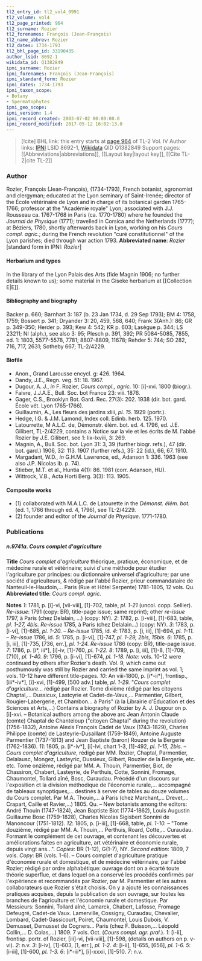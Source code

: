```yaml
---
tl2_entry_id: tl2_vol4_0991
tl2_volume: vol4
tl2_page_printed: 964
tl2_surname: Rozier
tl2_forenames: François (Jean-François)
tl2_name_abbrev: Rozier
tl2_dates: 1734-1793
tl2_bhl_page_id: 33190435
author_lsid: 8692-1
wikidata_id: Q1382849
ipni_surname: Rozier
ipni_forenames: François (Jean-François)
ipni_standard_form: Rozier
ipni_dates: 1734-1793
ipni_taxon_scope: 
- Botany
- Spermatophytes
ipni_geo_scope: 
ipni_version: 1.4
ipni_record_created: 2003-07-02 00:00:00.0
ipni_record_modified: 2017-05-12 16:02:13.0
---
```


> [!cite] BHL link: this entry starts at [page 964](https://www.biodiversitylibrary.org/page/33190435) of TL-2 Vol. IV
> Author links: [IPNI](https://www.ipni.org/a/8692-1) LSID 8692-1, [Wikidata](https://www.wikidata.org/wiki/Q1382849) QID Q1382849
> Support pages: [[Abbreviations|abbreviations]], [[Layout key|layout key]], [[Cite TL-2|cite TL-2]]

### Author

Rozier, François (Jean-François), (1734-1793), French botanist, agronomist and clergyman; educated at the Lyon seminary of Saint-Irenée; director of the École vétérinaire de Lyon and in charge of its botanical garden 1765-1766; professor at the "Académie royale" Lyon; associated with J.J. Rousseau ca. 1767-1768 in Paris (ca. 1770-1780) where he founded the *Journal de Physique* (1771); travelled in Corsica and the Netherlands (1777); at Béziers, 1780, shortly afterwards back in Lyon, working on his *Cours compl. agric.*; during the French revolution "curé constitutionnel" of the Lyon parishes; died through war action 1793. 
**Abbreviated name**: *Rozier* \[standard form in IPNI: *Rozier*\]

#### Herbarium and types

In the library of the Lyon Palais des Arts (fide Magnin 1906; no further details known to us); some material in the Giseke herbarium at [[Collection E|E]].

#### Bibliography and biography

Backer p. 660; Barnhart 3: 187 (b. 23 Jan 1734, d. 29 Sep 1793); BM 4: 1758, 1759; Bossert p. 341; Dryander 3: 20, 459, 568, 640; Frank 3(Anh.): 86; GR p. 349-350; Herder p. 393; Kew 4: 542; KR p. 603; Lasègue p. 344; LS 23211; NI (alph.), see also 3: 95; Plesch p. 391, 392; PR 5084-5085, 7855, ed. 1: 1803, 5577-5578, 7781; 8807-8809, 11678; Rehder 5: 744; SO 282, 716, 717, 2631; Sotheby 667; TL-2/4229.

#### Biofile

- Anon., Grand Larousse encycl. g: 426. 1964.
- Dandy, J.E., Regn. veg. 51: 18. 1967.
- Dugour, A. J., *in* F. Rozier, *Cours compl., agric.* 10: \[i\]-xvi. 1800 (biogr.).
- Faivre, J.J.A.E., Bull. Soc. bot France 23: viii. 1876.
- Gager, C.S., Brooklyn Bot. Gard. Rec. 27(3): 202. 1938 (dir. bot. gard. École vét. Lyon 1765-1766).
- Guillaumin, A., Les fleurs des jardins xliii, *pl. 15.* 1929 (portr.).
- Hedge, I.G. & J.M. Lamond, Index coll. Edinb. herb. 125. 1970.
- Latourrette, M A.L.C. de, Démonstr. élém. bot. ed. 4. 1796, ed. J.E. Gilibert, TL-2/4229, contains a Notice sur la vie et les écrits de M. l'abbé Rozier by J.E. Gilibert, see 1: lix-lxviii, 3: 269.
- Magnin, A., Bull. Soc. bot. Lyon 31: 3, 39 (further biogr. refs.), 47 (dir. bot. gard.) 1906, 32: 113. 1907 (further refs.), 35: 22 (id.), 66, 67. 1910.
- Margadant, W.D., *in* G.H.M. Lawrence, ed., Adanson 1: 336. 1963 (see also J.P. Nicolas ib. p. 74).
- Stieber, M.T. et al., Huntia 4(1): 86. 1981 (corr. Adanson, HU).
- Wittrock, V.B., Acta Horti Berg. 3(3): 113. 1905.

#### Composite works

- (1) collaborated with M.A.L.C. de Latourette in the *Démonst. élém. bot.* (éd. 1, 1766 through ed. 4, 1796), see TL-2/4229.
- (2) founder and editor of the *Journal de Physique*. 1771-1780.

### Publications

##### n.9741a. Cours complet d'agriculture

**Title**
*Cours complet d'agriculture* théorique, pratique, économique, et de médecine rurale et vétérinaire; suivi d'une méthode pour étudier l'agriculture par principes: ou dictionnaire universel d'agriculture; par une société d'agriculteurs, & rédigé par l'abbé Rozier, prieur commandataire de Nanteuil-le-Haudoin,... Paris (Rue et Hôtel Serpente) 1781-1805, 12 vols. Qu.
**Abbreviated title**: *Cours compl. agric.*

**Notes**
*1*: 1781, p. \[i\]-vi, \[vii-viii\], \[1\]-702, table, *pl. 1-21* (uncol. copp. Sellier). *Re-issue*: 1791 (copy: BR), title-page issue; same reprint); other *re-issue* 1797, à Paris (chez Delalain, ...) (copy: NY).
*2*: 1782, p. \[i-viii\], \[1\]-683, table, *pl. 1-27, 4bis. Re-issue* 1785, à Paris (chez Delalain...) (copy: NY).
*3*: 1783, p. \[i-vi\], \[1\]-685, *pl. 1-20.* – *Re-issue* 1785, id.
*4*: 1783, p. \[i, iii\], \[1\]-694, *pl. 1-11.* – *Re-issue* 1786, id.
*5*: 1785, p. \[i-vi\], \[1\]-747, *pl. 1-29, 2bis, 15bis.*
*6*: 1785, p. \[i, iii\], \[1\]-735, \[736, err.\], *pl. 1-24. Re-issue* 1786 (copy: BR), title-page issue.
*7*: 1786, p. \[i\*, iii\*\], \[i\]-iv, \[1\]-760, *pl. 1-22.*
*8*: 1789, p. \[i, iii\], \[1\]-8, \[1\]-709, \[710\], *pl. 1-40.*
*9*: 1796, p. \[i-vi\], \[1\]-674, *pl. 1-18.*
*Note*: vols. 10-12 were continued by others after Rozier's death. Vol. 9, which came out posthumously was still by Rozier and carried the same imprint as vol. 1; vols. 10-12 have different title-pages.
*10*: An viii-1800, p. \[i\*-ii\*\], frontisp., \[iii\*-iv\*\], \[i\]-xvi, \[1\]-499, \[500 adv.\] table, *pl. 1-29.* "*Cours complet d'agriculture*... rédigé par Rozier. Tome dixième rédigé par les citoyens Chaptal,... Dussicux, Lastcyrie et Cadet-de-Vaux,... Parmentier, Gilbert, Rougier-Labergerie, et Chambon... à Paris" (à la Librairie d'Éducation et des Sciences et Arts,...) Contains a biography of Rozier by A. J. Dugour on p. \[i\]-xvi. – Botanical authors among the above arc Jean Antonin Claude (comte) Chaptal de Chanteloup ("citoyen Chaptal" during the revolution) (1756-1832), Antoine Alexis François Cadet de Vaux (1743-1829), Charles Philippe (comte) de Lasteyrie-Dusaillant (1759-1849), Antoine Auguste Parmentier (1737-1813) and Jean Baptiste (baron) Rouzer de la Bergerie (1762-1836).
*11*: 1805, p. \[i\*-iv\*\], \[i\]-lvi, chart 1-3, \[1\]-492, *pl. 1-15, 2bis.* – *Cours complet d'agriculture*, rédigé par MM. Rozier, Chaptal, Parmentier, Delalausc, Mongez, Lasteyric, Dussieux, Gilbert, Rouzier de la Bergerie, etc. etc. Tome onzième, rédigé par MM. A. Thouin, Parmentier, Biot, de Chassiron, Chabert, Lasteyrie, de Perthuis, Cotte, Sonnini, Fromage, Chaumontel, Tollard aîné, Bosc, Curaudau. Précédé d'un discours sur l'exposition ct la division méthodique de l'économie rurale,... accompagné de tableaux synoptiques,... destinés à server de tables au douze volumes du Cours complet. Par M.A. Thouin,... à Paris (chez Marchant,... Drevet,... Crapart, Caille et Ravier,...) 1805. Qu. – New botanists among the editors: André Thouin (1747-1824), Jean Baptiste Biot (1774-1862), Louis Augustin Guillaume Bosc (1759-1828), Charles Nicolas Sigisbert Sonnini de Manoncour (1751-1812).
*12*: 1805, p. \[i-iii\], \[1\]-668, table, *pl. 1-10.* – "Tome douzième, rédigé par MM. A. Thouin,... Perthuis, Roard, Cotte,... Curaudau. Formant le complément de cet ouvrage, et contenant les découvertes et améliorations faites en agriculture, art vétérinaire et économie rurale, depuis vingt ans...".
*Copies*: BR (1-12), G(1-7), NY.
*Second edition*: 1809, 7 vols. *Copy*: BR (vols. 1-6). – Cours complet d'agriculture pratique d'économie rurale et domestique, et de médecine vétérinaire, par l'abbé Rozier; rédigé par ordre alphabétique: ouvrage dont on a écarté toute théorie superflue, et dans lequel on a conservé les procédés confirmés par l'expérience et recommandés par Rozier, par M. Parmentier et les autres collaborateurs que Rozier s'était choisis. On y a ajouté les connaissances pratiques acquises, depuis la publication de son ouvrage, sur toutes les branches de l'agriculture et l'économie rurale et domestique. Par Messieurs: Sonnini, Tollard aîné, Lamarck, Chabert, Lafosse, Fromage Defeugré, Cadet-de Vaux. Lamerville, Cossigny, Curaudau, Chevalier, Lombard, Cadet-Gassicourt, Poiret, Chaumontel, Louis Dubois, V. Demusset, Demusset de Cogners... Paris (chez F. Buisson,... Léopold Collin,... D. Colas,...) 1809. 7 vols. Oct.
(*Cours compl. agr. pral.*).
*1*: \[i-ii\], frontisp. portr. of Rozier, \[iii\]-vi, \[vii-viii\], \[1\]-598, (details on authors on p.
v-vi).
*2*: n.v.
*3*: \[i-iv\], \[1\]-603, \[1, err.\], *pl. 1-2.*
*4*: \[i-ii\], 1\]-655, \[656\], *pl. 1-6.*
*5*: \[i-iii\], \[1\]-600, *pl. 1-3.*
*6*: \[i\*-iii\*\], \[i\]-xxxii, \[1\]-510.
*7*: n.v.

